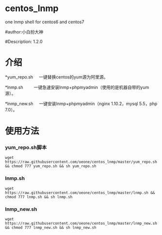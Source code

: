 # centos_lnmp
one lnmp shell for centos6 and centos7

#author:小白扮大神

#Description: 1.2.0

# 介绍

*yum_repo.sh     一键替换centos的yum源为阿里源。

*lnmp.sh         一键急速安装lnmp+phpmyadmin（使用的是机器自带的yum源）。

*lnmp_new.sh     一键安装lnmp+phpmyadmin（nginx 1.10.2，mysql 5.5，php 7.0）。

# 使用方法

### yum_repo.sh脚本
    wget https://raw.githubusercontent.com/oeone/centos_lnmp/master/yum_repo.sh && chmod 777 yum_repo.sh && sh yum_repo.sh
### lnmp.sh
    wget https://raw.githubusercontent.com/oeone/centos_lnmp/master/lnmp.sh && chmod 777 lnmp.sh && sh lnmp.sh
### lnmp_new.sh
    wget https://raw.githubusercontent.com/oeone/centos_lnmp/master/lnmp_new.sh && chmod 777 lnmp_new.sh && sh lnmp_new.sh
